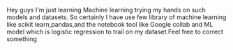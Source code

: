 Hey guys I'm just learning Machine learning trying my hands on such models and datasets. So certainly I have use few library of machine learning like scikit learn,pandas,and the notebook tool like Google collab and ML model which is logistic regression to trail on my dataset.Feel free to correct something
